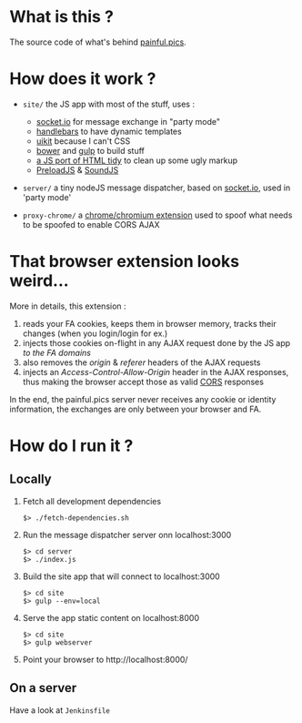 What is this ?
============

The source code of what's behind [painful.pics](https://painful.pics/).

How does it work ?
==================

* `site/` the JS app with most of the stuff, uses :
	- [socket.io](http://socket.io/) for message exchange in "party mode"
	- [handlebars](http://handlebarsjs.com/) to have dynamic templates
	- [uikit](http://getuikit.com/) because I can't CSS
	- [bower](https://bower.io/) and [gulp](http://gulpjs.com/) to build stuff
	- [a JS port of HTML tidy](http://www.html-tidy.org/) to clean up some ugly markup
	- [PreloadJS](http://www.createjs.com/preloadjs) & [SoundJS](http://www.createjs.com/soundjs)

* `server/` a tiny nodeJS message dispatcher, based on [socket.io](http://socket.io/), used in 'party mode'
* `proxy-chrome/` a [chrome/chromium extension](https://chrome.google.com/webstore/detail/painfulpics-proxy/hnekkmgjnoakndihjenhecbhhobbheho) used to spoof what needs to be spoofed to enable CORS AJAX

That browser extension looks weird...
=====================================

More in details, this extension :

1. reads your FA cookies, keeps them in browser memory, tracks their changes (when you login/login for ex.)
2. injects those cookies on-flight in any AJAX request done by the JS app _to the FA domains_
3. also removes the _origin_ & _referer_ headers of the AJAX requests
4. injects an _Access-Control-Allow-Origin_ header in the AJAX responses, thus making the browser accept those as valid [CORS](https://en.wikipedia.org/wiki/Cross-origin_resource_sharing) responses


In the end, the painful.pics server never receives any cookie or identity information, the exchanges are only between your browser and FA.

How do I run it ?
=================

Locally
-------

1. Fetch all development dependencies
	```
	$> ./fetch-dependencies.sh
	```
	
2. Run the message dispatcher server onn localhost:3000
	```
	$> cd server
	$> ./index.js
	```
	
3. Build the site app that will connect to localhost:3000 
	```
	$> cd site
	$> gulp --env=local
	```
	
4. Serve the app static content on localhost:8000
	```
	$> cd site
	$> gulp webserver
	```
	
5. Point your browser to http://localhost:8000/

On a server
-----------
Have a look at `Jenkinsfile`

